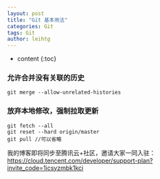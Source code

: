 ```yaml
---
layout: post
title: "Git 基本用法"
categories: Git
tags: Git
author: leihtg
---
```


* content
{:toc}

### 允许合并没有关联的历史

    git merge --allow-unrelated-histories

### 放弃本地修改，强制拉取更新
    
    git fetch --all
    git reset --hard origin/master
    git pull //可以省略


我的博客即将同步至腾讯云+社区，邀请大家一同入驻：https://cloud.tencent.com/developer/support-plan?invite_code=1icsyzmbk1kci
